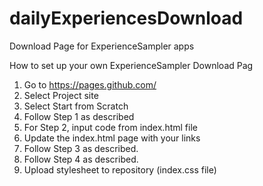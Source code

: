 # dailyExperiencesDownload
Download Page for ExperienceSampler apps

How to set up your own ExperienceSampler Download Pag 

1. Go to https://pages.github.com/
2. Select Project site
3. Select Start from Scratch
4. Follow Step 1 as described
5. For Step 2, input code from index.html file
6. Update the index.html page with your links
7. Follow Step 3 as described.
8. Follow Step 4 as described.
9. Upload stylesheet to repository (index.css file)
